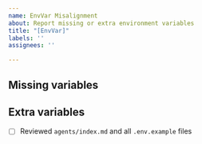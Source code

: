 ```yaml
---
name: EnvVar Misalignment
about: Report missing or extra environment variables
title: "[EnvVar]"
labels: ''
assignees: ''

---
```


## Missing variables

<!-- List required variables that are absent -->

## Extra variables

<!-- List variables present but not documented -->

- [ ] Reviewed `agents/index.md` and all `.env.example` files
